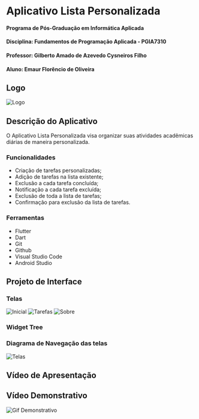 # Aplicativo Lista Personalizada
#### Programa de Pós-Graduação em Informática Aplicada
#### Disciplina: Fundamentos de Programação Aplicada - PGIA7310
#### Professor: Gilberto Amado de Azevedo Cysneiros Filho
#### Aluno: Emaur Florêncio de Oliveira

## Logo
![Logo](https://github.com/EmaurFlorencio/list/assets/128507169/d8eb56ae-aa2e-453f-9883-ec0580e9708d)

## Descrição do Aplicativo
O Aplicativo Lista Personalizada visa organizar suas atividades acadêmicas diárias de maneira personalizada.
### Funcionalidades
- Criação de tarefas personalizadas;
- Adição de tarefas na lista existente;
- Exclusão a cada tarefa concluída;
- Notificação a cada tarefa excluída;
- Exclusão de toda a lista de tarefas;
- Confirmação para exclusão da lista de tarefas.


### Ferramentas
- Flutter
- Dart
- Git
- Github
- Visual Studio Code
- Android Studio
  

## Projeto de Interface
### Telas
![Inicial](https://github.com/EmaurFlorencio/list/assets/128507169/5db35310-7649-48fa-b6da-d9ea3e5b7106)
![Tarefas](https://github.com/EmaurFlorencio/list/assets/128507169/ff6c6972-4541-43d3-8264-d263cf029f4a)
![Sobre](https://github.com/EmaurFlorencio/list/assets/128507169/a2620492-ae48-4f22-8dd8-9e5e54cbaf51)

### Widget Tree
### Diagrama de Navegação das telas
![Telas](https://github.com/EmaurFlorencio/list/assets/128507169/8ef939e7-2412-4cce-8cfb-ef74dce8fbd0)

###

## Vídeo de Apresentação

## Vídeo Demonstrativo
![Gif Demonstrativo](https://github.com/EmaurFlorencio/list/assets/128507169/34dce85c-7765-4316-9ad1-e9ed63d83538)


